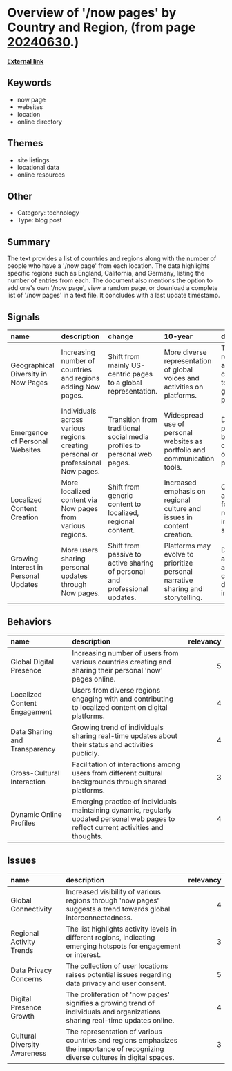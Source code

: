 # __Overview of '/now pages' by Country and Region__, (from page [20240630](https://kghosh.substack.com/p/20240630).)

__[External link](https://nownownow.com/)__



## Keywords

* now page
* websites
* location
* online directory

## Themes

* site listings
* locational data
* online resources

## Other

* Category: technology
* Type: blog post

## Summary

The text provides a list of countries and regions along with the number of people who have a '/now page' from each location. The data highlights specific regions such as England, California, and Germany, listing the number of entries from each. The document also mentions the option to add one's own '/now page', view a random page, or download a complete list of '/now pages' in a text file. It concludes with a last update timestamp.

## Signals

| name                                 | description                                                                     | change                                                                     | 10-year                                                                         | driving-force                                                                          |   relevancy |
|:-------------------------------------|:--------------------------------------------------------------------------------|:---------------------------------------------------------------------------|:--------------------------------------------------------------------------------|:---------------------------------------------------------------------------------------|------------:|
| Geographical Diversity in Now Pages  | Increasing number of countries and regions adding Now pages.                    | Shift from mainly US-centric pages to a global representation.             | More diverse representation of global voices and activities on platforms.       | The rise of remote work and digital communication tools enabling global participation. |           4 |
| Emergence of Personal Websites       | Individuals across various regions creating personal or professional Now pages. | Transition from traditional social media profiles to personal web pages.   | Widespread use of personal websites as portfolio and communication tools.       | Desire for personal branding and control over online presence.                         |           5 |
| Localized Content Creation           | More localized content via Now pages from various regions.                      | Shift from generic content to localized, regional content.                 | Increased emphasis on regional culture and issues in content creation.          | Cultural pride and the need for representation in digital spaces.                      |           4 |
| Growing Interest in Personal Updates | More users sharing personal updates through Now pages.                          | Shift from passive to active sharing of personal and professional updates. | Platforms may evolve to prioritize personal narrative sharing and storytelling. | Desire for authenticity and connection in digital interactions.                        |           4 |

## Behaviors

| name                          | description                                                                                                                            |   relevancy |
|:------------------------------|:---------------------------------------------------------------------------------------------------------------------------------------|------------:|
| Global Digital Presence       | Increasing number of users from various countries creating and sharing their personal 'now' pages online.                              |           5 |
| Localized Content Engagement  | Users from diverse regions engaging with and contributing to localized content on digital platforms.                                   |           4 |
| Data Sharing and Transparency | Growing trend of individuals sharing real-time updates about their status and activities publicly.                                     |           4 |
| Cross-Cultural Interaction    | Facilitation of interactions among users from different cultural backgrounds through shared platforms.                                 |           3 |
| Dynamic Online Profiles       | Emerging practice of individuals maintaining dynamic, regularly updated personal web pages to reflect current activities and thoughts. |           4 |

## Issues

| name                         | description                                                                                                                      |   relevancy |
|:-----------------------------|:---------------------------------------------------------------------------------------------------------------------------------|------------:|
| Global Connectivity          | Increased visibility of various regions through 'now pages' suggests a trend towards global interconnectedness.                  |           4 |
| Regional Activity Trends     | The list highlights activity levels in different regions, indicating emerging hotspots for engagement or interest.               |           3 |
| Data Privacy Concerns        | The collection of user locations raises potential issues regarding data privacy and user consent.                                |           5 |
| Digital Presence Growth      | The proliferation of 'now pages' signifies a growing trend of individuals and organizations sharing real-time updates online.    |           4 |
| Cultural Diversity Awareness | The representation of various countries and regions emphasizes the importance of recognizing diverse cultures in digital spaces. |           3 |